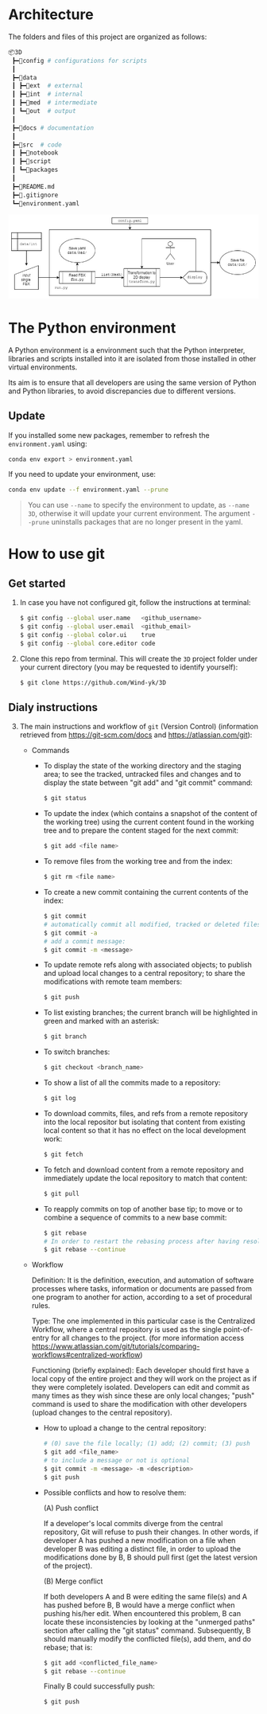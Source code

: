 # Architecture

The folders and files of this project are organized as follows:

```bash
📦3D
 ┣━📂config # configurations for scripts
 ┃
 ┣━📂data
 ┃ ┣━📂ext  # external 
 ┃ ┣━📂int  # internal
 ┃ ┣━📂med  # intermediate
 ┃ ┗━📂out  # output
 ┃
 ┣━📂docs # documentation
 ┃
 ┣━📂src  # code
 ┃ ┣━📂notebook
 ┃ ┣━📂script
 ┃ ┗━📂packages
 ┃
 ┣━📜README.md
 ┣━📜.gitignore
 ┗━📜environment.yaml
```

![diagram](../3D_diagram.jpg)



# The Python environment

A Python environment is a environment such that the Python interpreter, libraries and scripts installed into it are isolated from those installed in other virtual environments. 

Its aim is to ensure that all developers are using the same version of Python and Python libraries, to avoid discrepancies due to different versions.

## Update

If you installed some new packages, remember to refresh the `environment.yaml` using:

```bash
conda env export > environment.yaml
```

If you need to update your environment, use:

```bash
conda env update --f environment.yaml --prune
```
> You can use `--name` to specify the environment to update, as `--name 3D`, otherwise it will update your current environment. The argument `--prune` uninstalls packages that are no longer present in the yaml. 


# How to use git


## Get started

1. In case you have not configured git, follow the instructions at terminal:

    ```bash
    $ git config --global user.name   <github_username>
    $ git config --global user.email  <github_email>
    $ git config --global color.ui    true
    $ git config --global core.editor code
    ```

2. Clone this repo from terminal. This will create the `3D` project folder under your current directory (you may be requested to identify yourself):

    ```bash
    $ git clone https://github.com/Wind-yk/3D
    ```

## Dialy instructions

3. The main instructions and workflow of `git` (Version Control) (information retrieved from https://git-scm.com/docs and  https://atlassian.com/git):
    * Commands
        * To display the state of the working directory and the staging area; to see the tracked, untracked files and changes and to display the state between "git add" and "git commit" command:
            ```bash
            $ git status
            ```
        * To update the index (which contains a snapshot of the content of the working tree) using the current content found in the working tree and to prepare the content staged for the next commit:
            ```bash
            $ git add <file name>
            ```
        * To remove files from the working tree and from the index:
            ```bash
            $ git rm <file name>
            ```
        * To create a new commit containing the current contents of the index:
            ```bash
            $ git commit
            # automatically commit all modified, tracked or deleted files:
            $ git commit -a
            # add a commit message:
            $ git commit -m <message>
            ```
        * To update remote refs along with associated objects; to publish and upload local changes to a central repository; to share the modifications with remote team members:
            ```bash
            $ git push
            ```
        * To list existing branches; the current branch will be highlighted in green and marked with an asterisk:
            ```bash
            $ git branch
            ```
        * To switch branches:
            ```bash
            $ git checkout <branch_name>
            ```
        * To show a list of all the commits made to a repository:
            ```bash
            $ git log
            ```
        * To download commits, files, and refs from a remote repository into the local repositor but isolating that content from existing local content so that it has no effect on the local development work: 
            ```bash
            $ git fetch
            ```
        * To fetch and download content from a remote repository and immediately update the local repository to match that content:
            ```bash
            $ git pull
            ```
        * To reapply commits on top of another base tip; to move or to combine a sequence of commits to a new base commit: 
            ```bash
            $ git rebase
            # In order to restart the rebasing process after having resolved a merge conflict:
            $ git rebase --continue
            ```

    * Workflow

        Definition: It is the definition, execution, and automation of software processes where tasks, information or documents are passed from one program to another for action, according to a set of procedural rules.

        Type: The one implemented in this particular case is the Centralized Workflow, where a central repository is used as the single point-of-entry for all changes to the project.
        (for more information access https://www.atlassian.com/git/tutorials/comparing-workflows#centralized-workflow)

        Functioning (briefly explained): Each developer should first have a local copy of the entire project and they will work on the project as if they were completely isolated. Developers can edit and commit as many times as they wish since these are only local changes; "push" command is used to share the modification with other developers (upload changes to the central repository).

        * How to upload a change to the central repository:

            ```bash
            # (0) save the file locally; (1) add; (2) commit; (3) push
            $ git add <file_name>
            # to include a message or not is optional
            $ git commit -m <message> -m <description>
            $ git push
            ```
            
        * Possible conflicts and how to resolve them:
            
            (A) Push conflict

            If a developer's local commits diverge from the central repository, Git will refuse to push their changes. In other words, if developer A has pushed a new modification on a file when developer B was editing a distinct file, in order to upload the modifications done by B, B should pull first (get the latest version of the project).

            (B) Merge conflict

            If both developers A and B were editing the same file(s) and A has pushed before B, B would have a merge conflict when pushing his/her edit. When encountered this problem, B can  locate these inconsistencies by looking at the "unmerged paths" section after calling the "git status" command. Subsequently, B should manually modify the conflicted file(s), add them, and do rebase; that is:
            ```bash
            $ git add <conflicted_file_name>
            $ git rebase --continue
            ```
            Finally B could successfully push:
            ```bash
            $ git push
            ```
